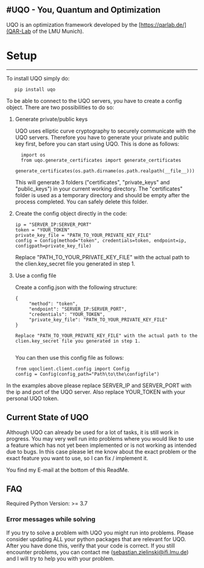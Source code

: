 #UQO - You, Quantum and Optimization
---
UQO is an optimization framework developed by the [https://qarlab.de/](QAR-Lab of the LMU Munich). 

# Setup
---
To install UQO simply do:
```
   pip install uqo
   ```

To be able to connect to the UQO servers, you have to create a config object. There are two possibilities to do so:

1. Generate private/public keys

    UQO uses elliptic curve cryptography to securely communicate with the UQO servers. Therefore you have to generate your
    private and public key first, before you can start using UQO. This is done as follows:

    ```
      import os
      from uqo.generate_certificates import generate_certificates
      generate_certificates(os.path.dirname(os.path.realpath(__file__)))
    ```
    
    This will generate 3 folders ("certificates", "private_keys" and "public_keys") in your current working directory.
    The "certificates" folder is used as a temporary directory and should be empty after the process completed. You can
    safely delete this folder. 


2. Create the config object directly in the code:
   ```
   ip = "SERVER_IP:SERVER_PORT"
   token = "YOUR_TOKEN"
   private_key_file = "PATH_TO_YOUR_PRIVATE_KEY_FILE"
   config = Config(method="token", credentials=token, endpoint=ip, configpath=private_key_file)
   ```
   
   Replace "PATH_TO_YOUR_PRIVATE_KEY_FILE" with the actual path to the clien.key_secret file you generated in step 1.
3. Use a config file
   
   Create a config.json with the following structure:
    
   ```
   {
        "method": "token",
        "endpoint": "SERVER_IP:SERVER_PORT",
        "credentials": "YOUR_TOKEN",
        "private_key_file": "PATH_TO_YOUR_PRIVATE_KEY_FILE"
   }
   
   Replace "PATH_TO_YOUR_PRIVATE_KEY_FILE" with the actual path to the clien.key_secret file you generated in step 1.

   
   ```
   You can then use this config file as follows:
    
   ```
   from uqoclient.client.config import Config
   config = Config(config_path="Path\to\the\configfile")
   ```
In the examples above please replace SERVER_IP and SERVER_PORT with the ip and port of the UQO server. Also replace YOUR_TOKEN with your personal UQO token.

###
Current State of UQO
---
Although UQO can already be used for a lot of tasks, it is still work in progress. You may very well run into problems where you 
would like to use a feature which has not yet been implemented or is not working as intended due to bugs. In this case please let me know
about the exact problem or the exact feature you want to use, so I can fix / implement it.

You find my E-mail at the bottom of this ReadMe.
###
FAQ
---
Required Python Version: >= 3.7

### Error messages while solving

If you try to solve a problem with UQO you might run into problems. Please consider updating ALL your python packages that are relevant for UQO. After you have done this, verify that your code is correct. If you still encounter problems, you can contact me (sebastian.zielinski@ifi.lmu.de) and I will try to help you with your problem.
   

